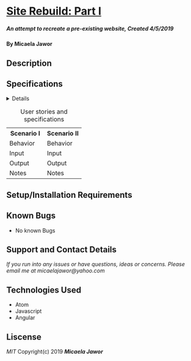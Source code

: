# <u>**Site Rebuild: Part I**</u>
##### An attempt to recreate a pre-existing website, Created 4/5/2019

#### By Micaela Jawor

## Description

## Specifications
<details></details>
<table>
  <tr>
    <caption>User stories and specifications</caption>
    <th colspan="2"> Scenario I </th>
    <th colspan="2"> Scenario II </th>
  </tr>
  <tr>
    <td>Behavior</td>
    <td></td>
    <td>Behavior</td>
    <td></td>
  </tr>
  <tr>
    <td>Input</td>
    <td></td>
    <td>Input</td>
    <td></td>
  </tr>
  <tr>
    <td>Output</td>
    <td></td>
    <td>Output</td>
    <td></td>
  </tr>
  <tr>
    <td>Notes</td>
    <td></td>
    <td>Notes</td>
    <td></td>
  </tr>
</table>



## Setup/Installation Requirements

## Known Bugs
* No known Bugs

## Support and Contact Details
_If you run into any issues or have questions, ideas or concerns. Please email me at micaelajawor@yahoo.com_

## Technologies Used
* Atom
* Javascript
* Angular

## Liscense
_MIT_
Copyright(c) 2019 **_Micaela Jawor_**
